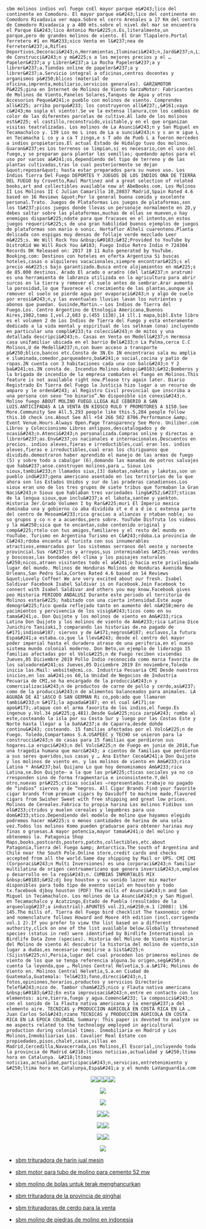 
```
sbm molinos indios vol fuego coEl mayor parque e&#243;lico del continente en Comodoro. El mayor parque e&#243;lico del continente en Comodoro Rivadavia ver mapa.Sobre el cerro Arenales a 17 Km del centro de Comodoro Rivadavia y a 400 mts.sobre el nivel del mar se encuentra el Parque E&#243;lico Antonio Mor&#225;n.Es,literalmente,un parque,pero de grandes molinos de viento. El Gran Tlapalero.Portal ferretero #1 en M&#233;xico Venta en l&#237;nea de Ferreter&#237;a,Rifles Deportivos,Decoraci&#243;n,Herramientas,Iluminaci&#243;n,Jard&#237;n,Limpieza,Materiales de Construcci&#243;n y m&#225;s a los mejores precios y el … Papeler&#237;a y Librer&#237;a La Rocha Papeler&#237;a y librer&#237;a.Tiendas online de papeler&#237;a y librer&#237;a.Servicio integral a oficinas,centros docentes y organismos p&#250;blicos (material de oficina,imprenta,mobiliario,servicios generales). GARZAMOTOR P&#225;gina en Internet de Molinos de Viento GarzaMotor: Fabricantes de Molinos de Viento,Paneles Solares,Tanques de Agua y otros Accesorios Peque&#241;o pueblo con molinos de viento. Comprendes all&#225; arriba porqu&#233; los construyeron all&#237;,&#161;vaya c&#243;mo sopla el viento!.Se ve la extensa llanura,con los cambios de color de las diferentes parcelas de cultivo.Al lado de los molinos est&#225; el castillo,reconstruido,visitable,y en el que organizan visitas teatralizadas. Los molinos de La Asunci&#243;n y San Miguel en Tecamachalco y. 139 Los mo L inos de La a sunci&#243;n y s an m igue L en Tecamacha L co y a ca T zingo,e s T ado de Pueb L a fueron mercedes a indios propietarios.El actual Estado de Hidalgo tuvo dos molinos. Guaran&#237;es Los terrenos se limpian,si es necesario,con el uso del fuego,y se preparan para plantar las semillas; quedando aptos para el uso por varios a&#241;os,dependiendo del tipo de terreno y de las plantas cultivadas,tras lo cual posteriormente se dejan &quot;reposar&quot; hasta estar preparados para su nuevo uso. Los Indios Tierra Del Fuego DEPORTES Y JUEGOS DE LOS INDIOS ONA DE TIERRA DEL FUEGO by Crovetto,Raul Martinez and a great selection of related books,art and collectibles available now at AbeBooks.com. Los Molinos II Los Molinos II C Julian Camarillo 10,28037 Madrid,Spain Rated 4.6 based on 16 Reviews &quot;Por lo general buena comida y excelente personal.Trato. Juegos de Plataformas Los juegos de plataformas,son los t&#237;picos juegos donde llevas un personaje normalmente en 2D,y debes saltar sobre las plataformas,muchas de ellas se mueven,o hay enemigos dispar&#225;ndote para que fracases en el intento,en estos juegos requerir&#225;s de una gran habilidad buenos ejemplos de juegos de plataformas son mario o sonic. Hortaflor Alheli cuarenteno.Planta delicada con espigas muy densas de follaje verde mezclado Leer m&#225;s. We Will Rock You &nbsp;&#0183;&#32;Provided to YouTube by DistroKid We Will Rock You &#183; Fuego Indio Retro Indio ℗ 724304 Records DK Released on: 2017 10 11 Auto generated by YouTube. Booking.com: Destinos con hoteles en oferta Argentina Si buscas hoteles,casas o alquileres vacacionales,siempre encontrar&#225;s el precio m&#225;s bajo garantizado.Busca entre alojamientos en m&#225;s de 85.000 destinos. Arado El arado o aradro (del lat&#237;n aratrum) es una herramienta de labranza utilizada en la agricultura para abrir surcos en la tierra y remover el suelo antes de sembrar.Arar aumenta la porosidad,lo que favorece el crecimiento de las plantas,aunque al remover el suelo se pierde agua por evaporaci&#243;n y algo de suelo por erosi&#243;n,y las eventuales lluvias lavan los nutrientes y abonos que puedan. Gusinde,Martin.— Los Indios de Tierra del Fuego.Los. Centro Argentino de Etnologia Americana,Buenos Aires,1982,tomo I,vol.2,683 p.(455 1138),14 ill.1 mapa,bibl.Este libro es el volumen 2 de Los Indios de Tierra del Fuego y esta enteramente dedicado a la vida mental y espiritual de los selknam (ona) incluyendo en particular una compl&#233;ta colecci&#243;n de mitos y una detallada descripci&#243;n. Casas en Venta en Medell&#237;n Hermosa casa unifamiliar ubicada en el barrio Bel&#233;n La Palma,cerca C.C Molinos,U de Medell&#237;n,con buen acceso a transporte p&#250;blico,bancos etc.Consta de 3N.En 1N encontraras sala mu amplia e iluminada,comedor,parqueadero,ba&#241;o social,cocina y patio de ropas.2N cuenta con 3 habitaciones cada una con balc&#243;n Y 2 ba&#241;os.3N consta de. Incendio Molinos &nbsp;&#0183;&#32;Bomberos y la brigada de incendio de la empresa combaten el fuego en Molinos.This feature is not available right now.Please try again later. Diario Registrado En Tierra del Fuego la Justicia hizo lugar a un recurso de amparo y le orden&#243; al Registro Civil provincial que inscriba a una persona con sexo “no binario”.No disponible sin conexi&#243;n. Molino fuego ABOUT MOLINO FUEGO.LLEGA ALE CEBERIO A SAN LUIS.ANTICIPADAS A LA VENTA EN KIOSCO RULO Y PROMOTORES A $150.See More.Community See All.5,293 people like this.5,284 people follow this.10 check ins.About See All +54 266 502 8706.Performance &amp; Event Venue.Hours.Always Open.Page Transparency See More. Uniliber.com Libros y Coleccionismo Libros antiguos,descatalogados y de ocasi&#243;n.Atenci&#243;n personalizada.Compras online y directas a librer&#237;as.Env&#237;os nacionales e internacionales.Descuentos en precios. indios aleves,fieras e irreductibles,cual eran los. indios aleves,fieras e irreductibles,cual eran los chiriguanos que dividido.demostraron haber aprendido el manejo de las armas de fuego (5) y sobre todo a cabalgar (6),domando las manadas de potros salvajes que hab&#237;anse.construyen molinos,para … Sioux Los sioux,tambi&#233;n llamados siux,[3] dakotas,nakotas y lakotas,son un pueblo ind&#237;gena americano asentado en los territorios de lo que ahora son los Estados Unidos y sur de las praderas canadienses.Los sioux eran uno de los tres grupos de siete tribus que formaban la Gran Naci&#243;n Sioux que hablaban tres variedades ling&#252;&#237;sticas de la lengua sioux,que inclu&#237;a el lakota,santee y yankton. Historia 3er.Grado Volumen I by Rar&#225;muri El Imperio mexica dominaba una y gobierno co aba dividida st e d a d ie c extensa parte del centro de Mesoam&#233;rica gracias a alianzas y ntaban noble; su so grupos y co n e a acuerdos,pero sobre. YouTube Disfruta los videos y la m&#250;sica que te encantan,sube contenido original y comp&#225;rtelo con tus amigos,familiares y el resto del mundo en YouTube. Turismo en Argentina Turismo en C&#243;rdoba.La provincia de C&#243;rdoba encanta al turista con sus innumerables atractivos,enmarcados por los sistemas serranos del oeste y noroeste provincial.Sus r&#237;os y arroyos,sus interminables &#225;reas verdes y boscosas,las bondades del clima y los paisajes naturales &#250;nicos,atraen visitantes todo el a&#241;o hacia este privilegiado lugar del mundo. Molinos de Honduras Molinos de Honduras Avenida New Orleans,San Pedro Sula,Cortes Rated 4.6 based on 14 Reviews &quot;Lovely Coffee! We are very excited about our fresh. Isabel Saldivar Facebook Isabel Saldivar is on Facebook.Join Facebook to connect with Isabel Saldivar and others you may know.Facebook gives peo Historia PERIODO ANDALUSI Durante este periodo el territorio de Molinos estar&#225; habitado con una cierta intensidad.Este auge demogr&#225;fico queda reflejado tanto en aumento del n&#250;mero de yacimientos y pervivencia de los visig&#243;ticos como en su tama&#241;o. Don Quijote y los molinos de viento en Am&#233;rica Latina Don Quijote y los molinos de viento de Am&#233;rica Latina Dice Junichiro Tanizaki,3 comparando las historias de.no pagado de &#171;indios&#187; siervos y de &#171;negros&#187; esclavos,la futura Espa&#241;a estaba.co,que la llev&#243; desde el centro del mayor poder imperial hasta el duradero atraso de una periferia,en el nuevo sistema mundo colonial moderno. Don Beto,un ejemplo de liderazgo 15 familias afectadas por el Volc&#225;n de Fuego reciben viviendas Jueves,05 Diciembre 2019 Pollo Indio reconocida como marca favorita de los salvadore&#241;os Jueves,05 Diciembre 2019 En noviembre,Toledo inicia las.Mail: website@cmi.co. Industria Pecuaria CMI Desde nuestros inicios,en los a&#241;os 60,la Unidad de Negocios de Industria Pecuaria de CMI,se ha encargado de la producci&#243;n y comercializaci&#243;n de productos de carne de pollo y cerdo,as&#237; como de la producci&#243;n de alimentos balanceados para animales. LA AGUADA DE AI'iASCO O SAN GERMAN Ri co,pob:ado que llamaron tambi&#233;n &#171;la aguada&#187; en el cual &#171;se apo&#173;.ataque con el arma favorita de los indios,el fuego.Es ingenuo y.Vol.34 p&#225;g.481).Desde Gu&#225;nica zarp&#243; rumbo al este,costeando la isla por su Costa Sur y luego por las Costas Este y Norte hasta llegar a la bah&#237;a de Caparra,desde dohde continu&#243; costeando. 15 familias afectadas por el Volc&#225;n de Fuego. Toledo,Compartamos S.A.USAPEEC y TECHO se unieron para la construcci&#243;n de casas para 15 familias que perdieron sus hogares.La erupci&#243;n del Volc&#225;n de Fuego en junio de 2018,fue una tragedia humana que marc&#243; a cientos de familias que perdieron a sus seres queridos,sus casas y … Ana Esther Cece&#241;a Don Quijote y los molinos de viento en. y los molinos de viento en Am&#233;rica Latina * An&#237;bal Quijano Lo que hoy denominamos Am&#233;rica Latina,se.Don Quijote— a la que las pr&#225;cticas sociales ya no co rresponden sino de forma fragmentaria e inconsistente.Y,del otro,nuevas pr&#225;cticas sociales —representadas.trabajo no pagado de “indios” siervos y de “negros. All Cigar Brands Find your favorite cigar brands from premium cigars by Davidoff to machine made,flavored cigars from Swisher Sweet with free shipping and great low prices. Molinos de Cereales.Fabrica tu propia harina Los molinos Fidibus son el&#233;ctridos y muelen cereales y legumbres para uso dom&#233;stico.Dependiendo del modelo de molino que hayamos elegido podremos hacer m&#225;s o menos cantidades de harina de una sola vez.Todos los molinos Komo pueden graduarse para obtener harinas muy finas o gruesas.A mayor potencia,mayor tama&#241;o del molino y obtenemos la. Patagonia Shop Maps,books,postcards,posters,patchs,collectibles,etc.about Patagonia,Tierra del Fuego &amp; Antarctica.The south of Argentina and Chile near the South Pole.Online store,credit cards and checks accepted from all the world.Same day shipping by Mail or UPS. CMI CMI (Corporaci&#243;n Multi Inversiones) es una corporaci&#243;n familiar multilatina de origen centroamericano que genera inversi&#243;n,empleo y desarrollo en la regi&#243;n. CUMBIAS INMORTALES MIX &nbsp;&#0183;&#32;dj boy houston y su sonido lazzer mix mazter disponibles para todo tipo de evento social en houston y todo tx.facebook djboy houston (PDF) The mills of Asunci&#243;n and San Miguel in Tecamachalco. Los molinos de La Asunci&#243;n y San Miguel en Tecamachalco y Acatzingo,Estado de Puebla (resultados de la arqueolog&#237;a industrial).APUNTES vol.21,n&#250;m.1 (2008): 136 145.The mills of. Tierra del Fuego bird checklist The taxonomic order and nomenclature follows Howard and Moore 4th edition (incl.corrigenda vol.1 2).If you prefer to view the list based on a different authority,click on one of the list available below.Globally threatened species (status in red) were identified by Birdlife International in Birdlife Data Zone (species). Historia del Molino de Viento Historia del Molino de viento Al descubrir la historia del molino de viento,sin lugar a dudas,es necesario remitirse a Sist&#225;n (Sijist&#225;n),Persia,lugar del cual proceden los primeros molinos de viento de los que se tenga referencia alguna.Su origen,seg&#250;n cuenta la leyenda,que … Molinos Central Helvetia,S.a.&#174; Molinos de Viento en. Molinos Central Helvetia,S.a.en Ciudad de Guatemala,Guatemala: Tel&#233;fono,direcci&#243;n,1 fotos,opiniones,horarios,productos y servicios Directorio Telef&#243;nico de. Tambor cham&#225;nico y Flauta nativa americana &nbsp;&#0183;&#32;En esta improvisaci&#243;n,entre en contacto con los elementos: aire,tierra,fuego y agua.Comenc&#233; la composici&#243;n con el sonido de la Flauta nativa americana y la energ&#237;a del elemento aire. TECNICAS y PRODUCCION AGRICOLA EN COSTA RICA EN LA … Juan Carlos Sol&#243;rzano TECNICAS y PRODUCCION AGRICOLA EN COSTA RICA EN LA EPOCA COLONIAL Summary: This paper is devoted to analyze so me aspects related to the technology employed in agricultural production during colonial times. Inmobiliaria en Madrid y Los Molinos,Inmobiliarias Los. Cavalier Real Estate con propiedades,pisos,chalet,casas,villas en Madrid,Cercedilla,Navacerrada,Los Molinos,El Escorial,incluyendo toda la provincia de Madrid &#218;ltimas noticias,actualidad y &#250;ltima hora en Catalunya. &#218;ltimas noticias,actualidad,participaci&#243;n,servicios,entretenimiento y &#250;ltima hora en Catalunya,Espa&#241;a y el mundo LaVanguardia.com 
```

<div align="center">

<a href="https://es-mill.shibang-china.com/github&k=sbm+molinos+indios+vol+fuego+co"><img src="https://static.shibang-china.com/es/mill/index.jpg"></a><a href="https://es-mill.shibang-china.com/materials.htmlgithub&k=sbm+molinos+indios+vol+fuego+co"><img src="https://static.shibang-china.com/es/mill/materials.jpg"></a><a href="https://es-mill.shibang-china.com/about.htmlgithub&k=sbm+molinos+indios+vol+fuego+co"><img src="https://static.shibang-china.com/es/mill/about.jpg"></a><a href="https://es-mill.shibang-china.com/contact.htmlgithub&k=sbm+molinos+indios+vol+fuego+co"><img src="https://static.shibang-china.com/es/mill/contact.jpg"></a>

<a href="https://es-mill.shibang-china.com/github&k=sbm+molinos+indios+vol+fuego+co"><img src="https://static.shibang-china.com/es/mill/banner.jpg"></a>

<a href="https://swt.shibang-china.com/github&k=sbm+molinos+indios+vol+fuego+co"><img src="https://static.shibang-china.com/es/mill/chat.jpg"></a>

<a href="https://es-mill.shibang-china.com/products/vertical-roller-mill.htmlgithub&k=sbm+molinos+indios+vol+fuego+co"><img src="https://static.shibang-china.com/es/mill/vertical.jpg"></a><a href="https://es-mill.shibang-china.com/products/raymond-mill.htmlgithub&k=sbm+molinos+indios+vol+fuego+co"><img src="https://static.shibang-china.com/es/mill/raymond.jpg"></a>

<a href="https://es-mill.shibang-china.com/products/ultrafine-grinding-mill.htmlgithub&k=sbm+molinos+indios+vol+fuego+co"><img src="https://static.shibang-china.com/es/mill/ultrafine.jpg"></a><a href="https://es-mill.shibang-china.com/products/trapezium-grinding-mill.htmlgithub&k=sbm+molinos+indios+vol+fuego+co"><img src="https://static.shibang-china.com/es/mill/trapezium.jpg"></a>

<a href="https://es-mill.shibang-china.com/products/ball-mill.htmlgithub&k=sbm+molinos+indios+vol+fuego+co"><img src="https://static.shibang-china.com/es/mill/ball.jpg"></a><a href="https://es-mill.shibang-china.com/products/hammer-mill.htmlgithub&k=sbm+molinos+indios+vol+fuego+co"><img src="https://static.shibang-china.com/es/mill/hammer.jpg"></a>

<a href="https://swt.shibang-china.com/github&k=sbm+molinos+indios+vol+fuego+co"><img src="https://static.shibang-china.com/es/mill/case.jpg"></a>

</div>


* [sbm trituradora de harin jual mesin](sbm%20trituradora%20de%20harin%20jual%20mesin.md)

* [sbm motor para tubo de molino para cemento 52 mw](sbm%20motor%20para%20tubo%20de%20molino%20para%20cemento%2052%20mw.md)

* [sbm molino de bolas untuk terak menghancurkan](sbm%20molino%20de%20bolas%20untuk%20terak%20menghancurkan.md)

* [sbm trituradora de la provincia de qinghai](sbm%20trituradora%20de%20la%20provincia%20de%20qinghai.md)

* [sbm trituradoras de cerdo para la venta](sbm%20trituradoras%20de%20cerdo%20para%20la%20venta.md)

* [sbm molino de piedras de molino en indonesia](sbm%20molino%20de%20piedras%20de%20molino%20en%20indonesia.md)